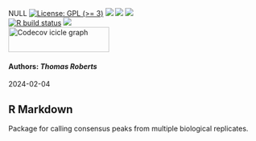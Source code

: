 NULL [![License: GPL (\>=
3)](https://img.shields.io/badge/license-GPL%20(%3E=%203)-blue.svg)](https://cran.r-project.org/web/licenses/GPL%20(%3E=%203))
[![](https://img.shields.io/badge/devel%20version-0.0.0.9000-black.svg)](https://github.com/Tomrrr1/ConsensusPeak)
[![](https://img.shields.io/github/languages/code-size/Tomrrr1/ConsensusPeak.svg)](https://github.com/Tomrrr1/ConsensusPeak)
[![](https://img.shields.io/github/last-commit/Tomrrr1/ConsensusPeak.svg)](https://github.com/Tomrrr1/ConsensusPeak/commits/master)
<br> [![R build
status](https://github.com/Tomrrr1/ConsensusPeak/workflows/rworkflows/badge.svg)](https://github.com/Tomrrr1/ConsensusPeak/actions)
[![](https://codecov.io/gh/Tomrrr1/ConsensusPeak/branch/master/graph/badge.svg)](https://app.codecov.io/gh/Tomrrr1/ConsensusPeak)
<br>
<a href='https://app.codecov.io/gh/Tomrrr1/ConsensusPeak/tree/master' target='_blank'><img src='https://codecov.io/gh/Tomrrr1/ConsensusPeak/branch/master/graphs/icicle.svg' title='Codecov icicle graph' width='200' height='50' style='vertical-align: top;'></a>  
<h4>  
Authors: <i>Thomas Roberts</i>  
</h4>
2024-02-04

## R Markdown

Package for calling consensus peaks from multiple biological replicates.
